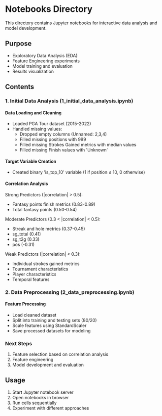 # Notebooks Directory

This directory contains Jupyter notebooks for interactive data analysis and model development.

## Purpose
- Exploratory Data Analysis (EDA)
- Feature Engineering experiments
- Model training and evaluation
- Results visualization

## Contents

### 1. Initial Data Analysis (1_initial_data_analysis.ipynb)
#### Data Loading and Cleaning
- Loaded PGA Tour dataset (2015-2022)
- Handled missing values:
  - Dropped empty columns (Unnamed: 2,3,4)
  - Filled missing positions with 999
  - Filled missing Strokes Gained metrics with median values
  - Filled missing Finish values with 'Unknown'

#### Target Variable Creation
- Created binary 'is_top_10' variable (1 if position ≤ 10, 0 otherwise)

#### Correlation Analysis
Strong Predictors (|correlation| > 0.5):
- Fantasy points finish metrics (0.83-0.89)
- Total fantasy points (0.50-0.54)

Moderate Predictors (0.3 < |correlation| < 0.5):
- Streak and hole metrics (0.37-0.45)
- sg_total (0.41)
- sg_t2g (0.33)
- pos (-0.31)

Weak Predictors (|correlation| < 0.3):
- Individual strokes gained metrics
- Tournament characteristics
- Player characteristics
- Temporal features

### 2. Data Preprocessing (2_data_preprocessing.ipynb)
#### Feature Processing
- Load cleaned dataset
- Split into training and testing sets (80/20)
- Scale features using StandardScaler
- Save processed datasets for modeling

### Next Steps
1. Feature selection based on correlation analysis
2. Feature engineering
3. Model development and evaluation

## Usage
1. Start Jupyter notebook server
2. Open notebooks in browser
3. Run cells sequentially
4. Experiment with different approaches
